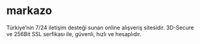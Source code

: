 markazo
=======

Türkiye’nin 7/24 iletişim desteği sunan online alışveriş sitesidir. 3D-Secure ve 256Bit SSL serfikası ile, güvenli, hızlı ve hesaplıdır.